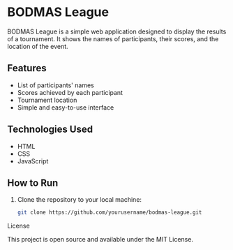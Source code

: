 # BODMAS League

BODMAS League is a simple web application designed to display the results of a tournament. It shows the names of participants, their scores, and the location of the event.

## Features

- List of participants' names
- Scores achieved by each participant
- Tournament location
- Simple and easy-to-use interface

## Technologies Used

- HTML
- CSS
- JavaScript

## How to Run

1. Clone the repository to your local machine:

   ```bash
   git clone https://github.com/yourusername/bodmas-league.git

License

This project is open source and available under the MIT License.
